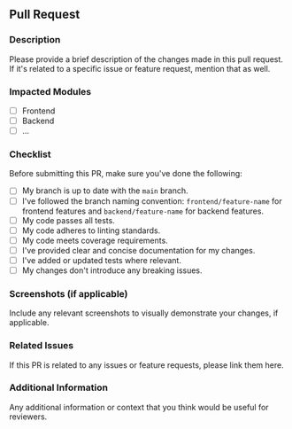 ## Pull Request

### Description

Please provide a brief description of the changes made in this pull request. If it's related to a specific issue or feature request, mention that as well.

### Impacted Modules

- [ ] Frontend
- [ ] Backend
- [ ] ...

### Checklist

Before submitting this PR, make sure you've done the following:

- [ ] My branch is up to date with the `main` branch.
- [ ] I've followed the branch naming convention: `frontend/feature-name` for frontend features and `backend/feature-name` for backend features.
- [ ] My code passes all tests.
- [ ] My code adheres to linting standards.
- [ ] My code meets coverage requirements.
- [ ] I've provided clear and concise documentation for my changes.
- [ ] I've added or updated tests where relevant.
- [ ] My changes don't introduce any breaking issues.

### Screenshots (if applicable)

Include any relevant screenshots to visually demonstrate your changes, if applicable.

### Related Issues

If this PR is related to any issues or feature requests, please link them here.

### Additional Information

Any additional information or context that you think would be useful for reviewers.
